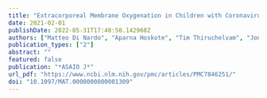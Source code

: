 ```yaml
---
title: "Extracorporeal Membrane Oxygenation in Children with Coronavirus Disease 2019: Preliminary Report from the Collaborative European Chapter of the Extracorporeal Life Support Organization Prospective Survey"
date: 2021-02-01
publishDate: 2022-05-31T17:48:50.142968Z
authors: ["Matteo Di Nardo", "Aparna Hoskote", "Tim Thiruchelvam", "Jon Lillie", "Marie Horan", "Sylvia Belda Hofheinz", "Laurent Dupic", "Ricardo Gimeno", "Maria Elena de Piero", "Valeria Lo Coco", "Peter Roeleveld", "Marc Davidson", "Tim Jones", "Lars Mikael Broman", "Roberto Lorusso", "Jan BELOHLAVEK"]
publication_types: ["2"]
abstract: ""
featured: false
publication: "*ASAIO J*"
url_pdf: "https://www.ncbi.nlm.nih.gov/pmc/articles/PMC7846251/"
doi: "10.1097/MAT.0000000000001309"
---
```


